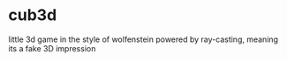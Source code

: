 # cub3d
little 3d game in the style of wolfenstein
powered by ray-casting, meaning its a fake 3D impression
